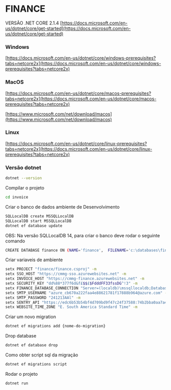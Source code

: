 # FINANCE

VERSÃO .NET CORE 2.1.4
[https://docs.microsoft.com/en-us/dotnet/core/get-started](https://docs.microsoft.com/en-us/dotnet/core/get-started)

### Windows

[https://docs.microsoft.com/en-us/dotnet/core/windows-prerequisites?tabs=netcore2x](https://docs.microsoft.com/en-us/dotnet/core/windows-prerequisites?tabs=netcore2x)

### MacOS

[https://docs.microsoft.com/en-us/dotnet/core/macos-prerequisites?tabs=netcore2x](https://docs.microsoft.com/en-us/dotnet/core/macos-prerequisites?tabs=netcore2x)

[https://www.microsoft.com/net/download/macos](https://www.microsoft.com/net/download/macos)

### Linux

[https://docs.microsoft.com/en-us/dotnet/core/linux-prerequisites?tabs=netcore2x](https://docs.microsoft.com/en-us/dotnet/core/linux-prerequisites?tabs=netcore2x)


### Versão dotnet
```bash
dotnet --version
```

Compilar o projeto

```bash
cd invoice
```

Criar o banco de dados ambiente de Desenvolvimento
```bash
SQLLocalDB create MSSQLLocalDB 
SQLLocalDB start MSSQLLocalDB 
dotnet ef database update
```

OBS: Na versão SQLLocalDB 14, para criar o banco deve rodar o seguinte comando
```bash
CREATE DATABASE finance ON (NAME='finance',  FILENAME='c:\databases\finance.mdf')
```

Criar variaveis de ambiente
```bash
setx PROJECT "finance/finance.csproj" -m
setx SSO_HOST "https://cmmg-sso.azurewebsites.net" -m
setx INVOICE_HOST "https://cmmg-finance.azurewebsites.net" -m
setx SECURITY_KEY "dd%88*377f6d&f£$$£$FdddFF33fssDG^!3" -m
setx FINANCE_DATABASE_CONNECTION "Server=(localdb)\mssqllocaldb;Database=finance;" -m
setx SMTP_USERNAME "azure_cb670a222faa4e88621781f17888b964@azure.com" -m
setx SMTP_PASSWORD "241213AAl" -m
setx SENTRY_API "https://edc6b53b54bf4d709bd9f47c24f37588:74b2bba0aa7a458faadd5441286db8de@sentry.io/814482" -m
setx WEBSITE_TIME_ZONE "E. South America Standard Time" -m
```

Criar um novo migration
```bash
dotnet ef migrations add {nome-do-migration}
```

Drop database
```bash
dotnet ef database drop
```

Como obter script sql da migração
```bash
dotnet ef migrations script
```

Rodar o projeto
```bash
dotnet run
```
